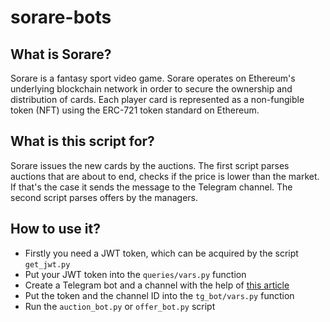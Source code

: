 # sorare-bots

## What is Sorare?

Sorare is a fantasy sport video game.  Sorare operates on Ethereum's 
underlying blockchain network in order to secure the ownership and 
distribution of cards. Each player card is represented 
as a non-fungible token (NFT) using the ERC-721 token standard on Ethereum.

## What is this script for?

Sorare issues the new cards by the auctions. The first script parses
auctions that are about to end, checks if the price is lower than the market.
If that's the case it sends the message to the Telegram channel.
The second script parses offers by the managers.

## How to use it?

* Firstly you need a JWT token, which can be acquired by the script `get_jwt.py`
* Put your JWT token into the `queries/vars.py` function
* Create a Telegram bot and a channel with the help of [this article](https://help.nethunt.com/en/articles/6253243-how-to-make-an-api-call-to-the-telegram-channel)
* Put the token and the channel ID into the `tg_bot/vars.py` function
* Run the `auction_bot.py` or `offer_bot.py` script
